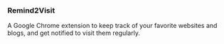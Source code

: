 ### Remind2Visit

A Google Chrome extension to keep track of your favorite websites and blogs,
and get notified to visit them regularly.
